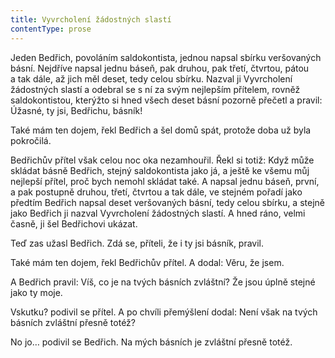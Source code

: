 ```yaml
---
title: Vyvrcholení žádostných slastí
contentType: prose
---
```


Jeden Bedřich, povoláním saldokontista, jednou napsal sbírku veršovaných básní. Nejdříve napsal jednu báseň, pak druhou, pak třetí, čtvrtou, pátou a tak dále, až jich měl deset, tedy celou sbírku. Nazval ji Vyvrcholení žádostných slastí a odebral se s ní za svým nejlepším přítelem, rovněž saldokontistou, kterýžto si hned všech deset básní pozorně přečetl a pravil: Úžasné, ty jsi, Bedřichu, básník!

Také mám ten dojem, řekl Bedřich a šel domů spát, protože doba už byla pokročilá.

Bedřichův přítel však celou noc oka nezamhouřil. Řekl si totiž: Když může skládat básně Bedřich, stejný saldokontista jako já, a ještě ke všemu můj nejlepší přítel, proč bych nemohl skládat také. A napsal jednu báseň, první, a pak postupně druhou, třetí, čtvrtou a tak dále, ve stejném pořadí jako předtím Bedřich napsal deset veršovaných básní, tedy celou sbírku, a stejně jako Bedřich ji nazval Vyvrcholení žádostných slastí. A hned ráno, velmi časně, ji šel Bedřichovi ukázat.

Teď zas užasl Bedřich. Zdá se, příteli, že i ty jsi básník, pravil.

Také mám ten dojem, řekl Bedřichův přítel. A dodal: Věru, že jsem.

A Bedřich pravil: Víš, co je na tvých básních zvláštní? Že jsou úplně stejné jako ty moje.

Vskutku? podivil se přítel. A po chvíli přemýšlení dodal: Není však na tvých básních zvláštní přesně totéž?

No jo… podivil se Bedřich. Na mých básních je zvláštní přesně totéž.
